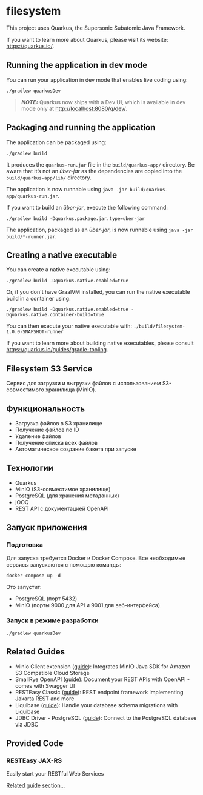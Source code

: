 # filesystem

This project uses Quarkus, the Supersonic Subatomic Java Framework.

If you want to learn more about Quarkus, please visit its website: <https://quarkus.io/>.

## Running the application in dev mode

You can run your application in dev mode that enables live coding using:

```shell script
./gradlew quarkusDev
```

> **_NOTE:_**  Quarkus now ships with a Dev UI, which is available in dev mode only at <http://localhost:8080/q/dev/>.

## Packaging and running the application

The application can be packaged using:

```shell script
./gradlew build
```

It produces the `quarkus-run.jar` file in the `build/quarkus-app/` directory.
Be aware that it’s not an _über-jar_ as the dependencies are copied into the `build/quarkus-app/lib/` directory.

The application is now runnable using `java -jar build/quarkus-app/quarkus-run.jar`.

If you want to build an _über-jar_, execute the following command:

```shell script
./gradlew build -Dquarkus.package.jar.type=uber-jar
```

The application, packaged as an _über-jar_, is now runnable using `java -jar build/*-runner.jar`.

## Creating a native executable

You can create a native executable using:

```shell script
./gradlew build -Dquarkus.native.enabled=true
```

Or, if you don't have GraalVM installed, you can run the native executable build in a container using:

```shell script
./gradlew build -Dquarkus.native.enabled=true -Dquarkus.native.container-build=true
```

You can then execute your native executable with: `./build/filesystem-1.0.0-SNAPSHOT-runner`

If you want to learn more about building native executables, please consult <https://quarkus.io/guides/gradle-tooling>.

## Filesystem S3 Service

Сервис для загрузки и выгрузки файлов с использованием S3-совместимого хранилища (MinIO).

## Функциональность

- Загрузка файлов в S3 хранилище
- Получение файлов по ID
- Удаление файлов
- Получение списка всех файлов
- Автоматическое создание бакета при запуске

## Технологии

- Quarkus
- MinIO (S3-совместимое хранилище)
- PostgreSQL (для хранения метаданных)
- jOOQ
- REST API с документацией OpenAPI

## Запуск приложения

### Подготовка

Для запуска требуется Docker и Docker Compose. Все необходимые сервисы запускаются с помощью команды:

```shell script
docker-compose up -d
```

Это запустит:
- PostgreSQL (порт 5432)
- MinIO (порты 9000 для API и 9001 для веб-интерфейса)

### Запуск в режиме разработки

```shell script
./gradlew quarkusDev
```


## Related Guides

- Minio Client extension ([guide](https://quarkiverse.github.io/quarkiverse-docs/quarkus-minio/dev/index.html)): Integrates MinIO Java SDK for Amazon S3 Compatible Cloud Storage
- SmallRye OpenAPI ([guide](https://quarkus.io/guides/openapi-swaggerui)): Document your REST APIs with OpenAPI - comes with Swagger UI
- RESTEasy Classic ([guide](https://quarkus.io/guides/resteasy)): REST endpoint framework implementing Jakarta REST and more
- Liquibase ([guide](https://quarkus.io/guides/liquibase)): Handle your database schema migrations with Liquibase
- JDBC Driver - PostgreSQL ([guide](https://quarkus.io/guides/datasource)): Connect to the PostgreSQL database via JDBC

## Provided Code

### RESTEasy JAX-RS

Easily start your RESTful Web Services

[Related guide section...](https://quarkus.io/guides/getting-started#the-jax-rs-resources)
